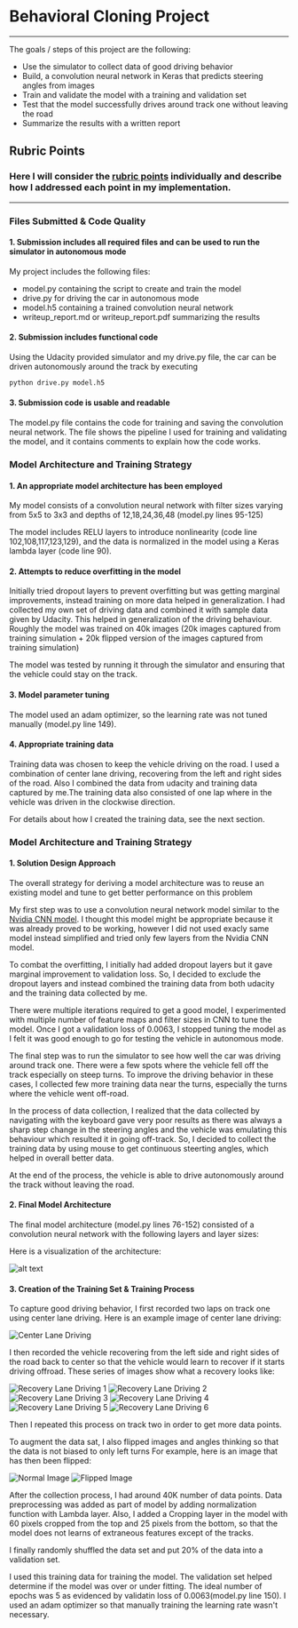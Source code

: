 # **Behavioral Cloning Project** 

---

The goals / steps of this project are the following:
* Use the simulator to collect data of good driving behavior
* Build, a convolution neural network in Keras that predicts steering angles from images
* Train and validate the model with a training and validation set
* Test that the model successfully drives around track one without leaving the road
* Summarize the results with a written report


[//]: # (Image References)

[image1]: ./examples/image1.png "Model Visualization(Ref: Modified version of Nvidia's self-driving car model)"
[image2]: ./examples/image2.jpg "Center lane driving"
[image3]: ./examples/image3.jpg "Recovery Image 1"
[image4]: ./examples/image4.jpg "Recovery Image 2"
[image5]: ./examples/image5.jpg "Recovery Image 3"
[image6]: ./examples/image6.jpg "Recovery Image 4"
[image7]: ./examples/image7.jpg "Recovery Image 5"
[image8]: ./examples/image8.jpg "Recovery Image 6"
[image9]: ./examples/image9.jpg "Normal Image"
[image10]: ./examples/image10.jpg "Flipped Image"

## Rubric Points
### Here I will consider the [rubric points](https://review.udacity.com/#!/rubrics/432/view) individually and describe how I addressed each point in my implementation.  

---
### Files Submitted & Code Quality

#### 1. Submission includes all required files and can be used to run the simulator in autonomous mode

My project includes the following files:
* model.py containing the script to create and train the model
* drive.py for driving the car in autonomous mode
* model.h5 containing a trained convolution neural network 
* writeup_report.md or writeup_report.pdf summarizing the results

#### 2. Submission includes functional code
Using the Udacity provided simulator and my drive.py file, the car can be driven autonomously around the track by executing 
```sh
python drive.py model.h5
```

#### 3. Submission code is usable and readable

The model.py file contains the code for training and saving the convolution neural network. The file shows the pipeline I used for training and validating the model, and it contains comments to explain how the code works.

### Model Architecture and Training Strategy

#### 1. An appropriate model architecture has been employed

My model consists of a convolution neural network with filter sizes varying from 5x5 to 3x3 and depths of 12,18,24,36,48 (model.py lines 95-125) 

The model includes RELU layers to introduce nonlinearity (code line 102,108,117,123,129), and the data is normalized in the model using a Keras lambda layer (code line 90).

#### 2. Attempts to reduce overfitting in the model

Initially tried dropout layers to prevent overfitting but was getting marginal improvements, instead training on more data helped in generalization. I had collected my own set of driving data and combined it with sample data given by Udacity. This helped in generalization of the driving behaviour. Roughly the model was trained on 40k images (20k images captured from training simulation + 20k flipped version of the images captured from training simulation)

The model was tested by running it through the simulator and ensuring that the vehicle could stay on the track.

#### 3. Model parameter tuning

The model used an adam optimizer, so the learning rate was not tuned manually (model.py line 149). 

#### 4. Appropriate training data

Training data was chosen to keep the vehicle driving on the road. I used a combination of center lane driving, recovering from the left and right sides of the road. Also I combined the data from udacity and training data captured by me.The training data also consisted of one lap where in the vehicle was driven in the clockwise direction.

For details about how I created the training data, see the next section. 

### Model Architecture and Training Strategy

#### 1. Solution Design Approach

The overall strategy for deriving a model architecture was to reuse an existing model and tune to get better performance on this problem

My first step was to use a convolution neural network model similar to the [Nvidia CNN model](https://devblogs.nvidia.com/parallelforall/deep-learning-self-driving-cars/). I thought this model might be appropriate because it was already proved to be working, however I did not used exacly same model instead simplified and tried only few layers from the Nvidia CNN model.

To combat the overfitting, I initially had added dropout layers but it gave marginal improvement to validation loss. So, I decided to exclude the dropout layers and instead combined the training data from both udacity and the training data collected by me.

There were multiple iterations required to get a good model, I experimented with multiple number of feature maps and filter sizes in CNN to tune the model. Once I got a validation loss of 0.0063, I stopped tuning the model as I felt it was good enough to go for testing the vehicle in autonomous mode.

The final step was to run the simulator to see how well the car was driving around track one. There were a few spots where the vehicle fell off the track especially on steep turns. To improve the driving behavior in these cases, I collected few more training data near the turns, especially the turns where the vehicle went off-road.

In the process of data collection, I realized that the data collected by navigating with the keyboard gave very poor results as there was always a sharp step change in the steering angles and the vehicle was emulating this behaviour which resulted it in going off-track. So, I decided to collect the training data by using mouse to get continuous steerting angles, which helped in overall better data.

At the end of the process, the vehicle is able to drive autonomously around the track without leaving the road.

#### 2. Final Model Architecture

The final model architecture (model.py lines 76-152) consisted of a convolution neural network with the following layers and layer sizes:

Here is a visualization of the architecture:

![alt text][image1]

#### 3. Creation of the Training Set & Training Process

To capture good driving behavior, I first recorded two laps on track one using center lane driving. Here is an example image of center lane driving:

![Center Lane Driving][image2]

I then recorded the vehicle recovering from the left side and right sides of the road back to center so that the vehicle would learn to recover if it starts driving offroad. These series of images show what a recovery looks like:

![Recovery Lane Driving 1][image3]
![Recovery Lane Driving 2][image4]
![Recovery Lane Driving 3][image5]
![Recovery Lane Driving 4][image6]
![Recovery Lane Driving 5][image7]
![Recovery Lane Driving 6][image8]

Then I repeated this process on track two in order to get more data points.

To augment the data sat, I also flipped images and angles thinking so that the data is not biased to only left turns For example, here is an image that has then been flipped:

![Normal Image][image9]
![Flipped Image][image10]


After the collection process, I had around 40K number of data points. Data preprocessing was added as part of model by adding normalization function with Lambda layer. Also, I added a Cropping layer in the model with 60 pixels cropped from the top and 25 pixels from the bottom, so that the model does not learns of extraneous features except of the tracks.


I finally randomly shuffled the data set and put 20% of the data into a validation set. 

I used this training data for training the model. The validation set helped determine if the model was over or under fitting. The ideal number of epochs was 5 as evidenced by validatin loss of 0.0063(model.py line 150).  I used an adam optimizer so that manually training the learning rate wasn't necessary.
